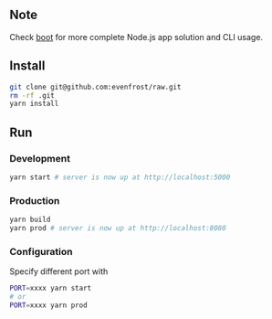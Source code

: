 ## Note
Check [boot](https://github.com/evenfrost/boot) for more complete Node.js app solution and CLI usage.

## Install

```bash
git clone git@github.com:evenfrost/raw.git
rm -rf .git
yarn install
```
## Run

### Development

```bash
yarn start # server is now up at http://localhost:5000
```

### Production

```bash
yarn build
yarn prod # server is now up at http://localhost:8080
```
### Configuration
Specify different port with
```bash
PORT=xxxx yarn start
# or
PORT=xxxx yarn prod
```
